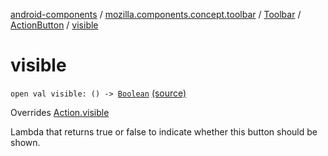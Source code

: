 [android-components](../../../index.md) / [mozilla.components.concept.toolbar](../../index.md) / [Toolbar](../index.md) / [ActionButton](index.md) / [visible](./visible.md)

# visible

`open val visible: () -> `[`Boolean`](https://kotlinlang.org/api/latest/jvm/stdlib/kotlin/-boolean/index.html) [(source)](https://github.com/mozilla-mobile/android-components/blob/master/components/concept/toolbar/src/main/java/mozilla/components/concept/toolbar/Toolbar.kt#L164)

Overrides [Action.visible](../-action/visible.md)

Lambda that returns true or false to indicate whether this button should be shown.

